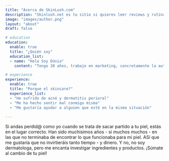 ```yaml
---
title: "Acerca de SkinLush.com"
description: "Skinlush.net es tu sitio si quieres leer reviews y rutinas que saquen el mejor partido a tu piel. "
image: "images/author.png"
layout: "about"
draft: false

# education
education:
  enable: true
  title: "¿Quién soy"
  education_list:
  - name: "Hola Soy Dúnia"
    content: "Tengo 38 años, trabajo en marketing, concretamente la automatización de comunicación por email. Entre mis hobbies se encuentran: viajar, maquillaje, moda, los mangas y los animes. Así que compagino todos estos con mi afición a publicar en RRSS y Blogs."

# experience
experience:
  enable: true
  title: "Porque el skincare?"
  experience_list:
  - "He sufrido de acné y dermatitis perioral"
  - "Me ha hecho sentir mal conmigo misma"
  - "Me gustaría ayudar a alguien que esté en la misma situación"
  
---
```


Si andas perdid@ como yo cuando se trata de sacar partido a tu piel, estás en el lugar correcto. Han sido muchisimos años - si muchos muchos - en las que no terminaba de encontrar lo que funcionaba para mi piel. ASí que me gustaría que no invirtieráis tanto tiempo - y dinero. 
Y no, no soy dermatologa, pero me encanta investigar ingredientes y productos. 
¡Súmate al cambio de tu piel!